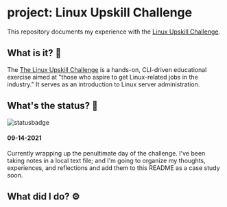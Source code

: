 # project: Linux Upskill Challenge
This repository documents my experience with the [Linux Upskill Challenge](https://github.com/livialima/linuxupskillchallenge).

## What is it? 🤔
The [The Linux Upskill Challenge](https://linuxupskillchallenge.org/) is a hands-on, CLI-driven educational exercise aimed at "those who aspire to get Linux-related jobs in the industry." It serves as an introduction to Linux server administration.

## What's the status? 🚦
![statusbadge](https://img.shields.io/badge/status-in--progress-blue?style=for-the-badge)

#### 09-14-2021 
Currently wrapping up the penultimate day of the challenge. I've been taking notes in a local text file; and I'm going to organize my thoughts, experiences, and reflections and add them to this README as a case study soon.

## What did I do? ⚙️
